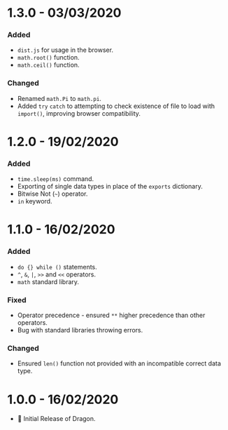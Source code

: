 # 1.3.0 - 03/03/2020

### Added

- `dist.js` for usage in the browser.
- `math.root()` function.
- `math.ceil()` function.

### Changed

- Renamed `math.Pi` to `math.pi`.
- Added `try` `catch` to attempting to check existence of file to load with `import()`, improving browser compatibility.

# 1.2.0 - 19/02/2020

### Added

- `time.sleep(ms)` command.
- Exporting of single data types in place of the `exports` dictionary.
- Bitwise Not (`~`) operator.
- `in` keyword.

# 1.1.0 - 16/02/2020

### Added

- `do {} while ()` statements.
- `^`, `&`, `|`, `>>` and `<<` operators.
- `math` standard library.

### Fixed

- Operator precedence - ensured `**` higher precedence than other operators.
- Bug with standard libraries throwing errors.

### Changed

- Ensured `len()` function not provided with an incompatible correct data type.

# 1.0.0 - 16/02/2020

- 🎉 Initial Release of Dragon.
